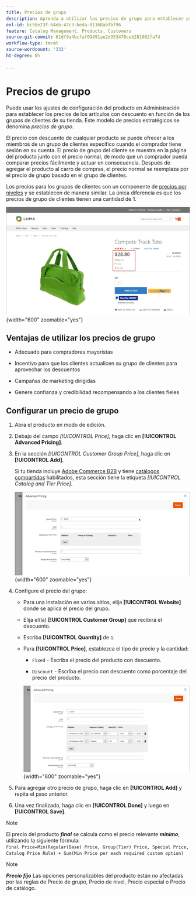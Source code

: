 ```yaml
---
title: Precios de grupo
description: Aprenda a utilizar los precios de grupo para establecer precios de artículos con descuento en función de los grupos de clientes de su tienda.
exl-id: bc5be23f-64eb-47c3-beda-01168abfbf96
feature: Catalog Management, Products, Customers
source-git-commit: 61df9a4bcfaf09491ae2d353478ceb281082fa74
workflow-type: tm+mt
source-wordcount: '332'
ht-degree: 0%

---
```


# Precios de grupo

Puede usar los ajustes de configuración del producto en Administración para establecer los precios de los artículos con descuento en función de los grupos de clientes de su tienda. Este modelo de precios estratégicos se denomina _precios de grupo_.

El precio con descuento de cualquier producto se puede ofrecer a los miembros de un grupo de clientes específico cuando el comprador tiene sesión en su cuenta. El precio de grupo del cliente se muestra en la página del producto junto con el precio normal, de modo que un comprador pueda comparar precios fácilmente y actuar en consecuencia. Después de agregar el producto al carro de compras, el precio normal se reemplaza por el precio de grupo basado en el grupo de clientes.

Los precios para los grupos de clientes son un componente de [precios por niveles](product-price-tier.md) y se establecen de manera similar. La única diferencia es que los precios de grupo de clientes tienen una cantidad de 1.

![Descuento de grupo de clientes](./assets/storefront-price-group.png){width="600" zoomable="yes"}

## Ventajas de utilizar los precios de grupo

- Adecuado para compradores mayoristas

- Incentivo para que los clientes actualicen su grupo de clientes para aprovechar los descuentos

- Campañas de marketing dirigidas

- Genere confianza y credibilidad recompensando a los clientes fieles

## Configurar un precio de grupo

1. Abra el producto en modo de edición.

1. Debajo del campo _[!UICONTROL Price]_, haga clic en **[!UICONTROL Advanced Pricing]**.

1. En la sección _[!UICONTROL Customer Group Price]_, haga clic en **[!UICONTROL Add]**.

   Si tu tienda incluye [Adobe Commerce B2B](../b2b/introduction.md) y tiene [catálogos compartidos](../b2b/catalog-shared.md) habilitados, esta sección tiene la etiqueta _[!UICONTROL Catalog and Tier Price]_.

   ![Precios avanzados](./assets/product-price-group.png){width="600" zoomable="yes"}

1. Configure el precio del grupo:

   - Para una instalación en varios sitios, elija **[!UICONTROL Website]** donde se aplica el precio del grupo.

   - Elija el(la) **[!UICONTROL Customer Group]** que recibirá el descuento.

   - Escriba **[!UICONTROL Quantity]** de `1`.

   - Para **[!UICONTROL Price]**, establezca el tipo de precio y la cantidad:

      - `Fixed` - Escriba el precio del producto con descuento.

      - `Discount` - Escriba el precio con descuento como porcentaje del precio del producto.

     ![Precios de grupo de clientes](./assets/product-price-group-discount.png){width="600" zoomable="yes"}

1. Para agregar otro precio de grupo, haga clic en **[!UICONTROL Add]** y repita el paso anterior.

1. Una vez finalizado, haga clic en **[!UICONTROL Done]** y luego en **[!UICONTROL Save]**.

>[!NOTE]
>
>El precio del producto **_final_** se calcula como el precio relevante **_mínimo_**, utilizando la siguiente fórmula: <br/>`Final Price=Min(Regular(Base) Price, Group(Tier) Price, Special Price, Catalog Price Rule) + Sum(Min Price per each required custom option)`

>[!NOTE]
>
>**_Precio fijo_** Las opciones personalizables del producto están _no_ afectadas por las reglas de Precio de grupo, Precio de nivel, Precio especial o Precio de catálogo.
